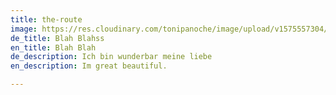 ```yaml
---
title: the-route
image: https://res.cloudinary.com/tonipanoche/image/upload/v1575557304/derRaum/v1574779801/derRaum/003_Kueche-Insel-Eiche-weiss-lackiert.gif
de_title: Blah Blahss
en_title: Blah Blah
de_description: Ich bin wunderbar meine liebe
en_description: Im great beautiful.

---
```

